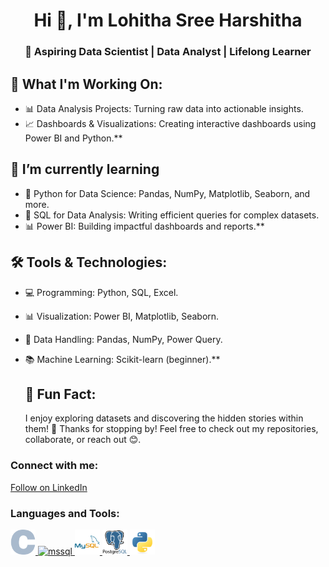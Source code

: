 <h1 align="center">Hi 👋, I'm Lohitha Sree Harshitha</h1>
<h3 align="center">🌟 Aspiring Data Scientist | Data Analyst | Lifelong Learner</h3>

## 🔭 What I'm Working On:
- 📊 Data Analysis Projects: Turning raw data into actionable insights.
- 📈 Dashboards & Visualizations: Creating interactive dashboards using Power BI and Python.**

 ## 🌱 I’m currently learning
- 🚀 Python for Data Science: Pandas, NumPy, Matplotlib, Seaborn, and more.
- 📘 SQL for Data Analysis: Writing efficient queries for complex datasets.
-  📊 Power BI: Building impactful dashboards and reports.**

 ## 🛠️ Tools & Technologies:
- 💻 Programming: Python, SQL, Excel.
- 📊 Visualization: Power BI, Matplotlib, Seaborn.
- 📂 Data Handling: Pandas, NumPy, Power Query.
- 📚 Machine Learning: Scikit-learn (beginner).**

  ## 📌 Fun Fact:
  I enjoy exploring datasets and discovering the hidden stories within them! 🚀 Thanks for stopping by! Feel free to check out my repositories, collaborate, or reach out 😊.

<h3 align="left">Connect with me:</h3>
<p align="left">
 <a class="libutton" href="https://www.linkedin.com/comm/mynetwork/discovery-see-all?usecase=PEOPLE_FOLLOWS&followMember=lakkilohitha" target="_blank">Follow on LinkedIn</a>
</p>

<h3 align="left">Languages and Tools:</h3>
<p align="left"> <a href="https://www.cprogramming.com/" target="_blank" rel="noreferrer"> <img src="https://raw.githubusercontent.com/devicons/devicon/master/icons/c/c-original.svg" alt="c" width="40" height="40"/> </a> <a href="https://www.microsoft.com/en-us/sql-server" target="_blank" rel="noreferrer"> <img src="https://www.svgrepo.com/show/303229/microsoft-sql-server-logo.svg" alt="mssql" width="40" height="40"/> </a> <a href="https://www.mysql.com/" target="_blank" rel="noreferrer"> <img src="https://raw.githubusercontent.com/devicons/devicon/master/icons/mysql/mysql-original-wordmark.svg" alt="mysql" width="40" height="40"/> </a> <a href="https://www.postgresql.org" target="_blank" rel="noreferrer"> <img src="https://raw.githubusercontent.com/devicons/devicon/master/icons/postgresql/postgresql-original-wordmark.svg" alt="postgresql" width="40" height="40"/> </a> <a href="https://www.python.org" target="_blank" rel="noreferrer"> <img src="https://raw.githubusercontent.com/devicons/devicon/master/icons/python/python-original.svg" alt="python" width="40" height="40"/> </a> </p>

    




